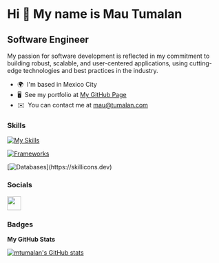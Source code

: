 Hi 👋 My name is Mau Tumalan
============================

Software Engineer
----------

My passion for software development is reflected in my commitment to building robust, scalable, and user-centered applications, using cutting-edge technologies and best practices in the industry.

* 🌍  I'm based in Mexico City
* 🖥️  See my portfolio at [My GitHub Page](http://mtumalan.github.io)
* ✉️  You can contact me at [mau@tumalan.com](mailto:mau@tumalan.com)

### Skills
[![My Skills](https://skillicons.dev/icons?i=py,cs,js,ts,html,css)](https://skillicons.dev)

[![Frameworks](https://skillicons.dev/icons?i=django,nextjs,react,vue)](https://skillicons.dev)

[![Databases](https://skillicons.dev/icons?i=postgres,)](https://skillicons.dev)
### Socials

<p align="left"><a href="https://www.linkedin.com/in/mtumalan" target="_blank" rel="noreferrer"> <picture> <source media="(prefers-color-scheme: dark)" srcset="https://raw.githubusercontent.com/danielcranney/readme-generator/main/public/icons/socials/linkedin-dark.svg" /> <source media="(prefers-color-scheme: light)" srcset="https://raw.githubusercontent.com/danielcranney/readme-generator/main/public/icons/socials/linkedin.svg" /> <img src="https://raw.githubusercontent.com/danielcranney/readme-generator/main/public/icons/socials/linkedin.svg" width="32" height="32" /> </picture> </a></p>

### Badges

<b>My GitHub Stats</b>

<a href="http://www.github.com/mtumalan"><img src="https://github-readme-stats.vercel.app/api?username=mtumalan&show_icons=true&hide=&count_private=true&title_color=0891b2&text_color=ffffff&icon_color=0891b2&bg_color=1c1917&hide_border=true&show_icons=true" alt="mtumalan's GitHub stats" /></a>
